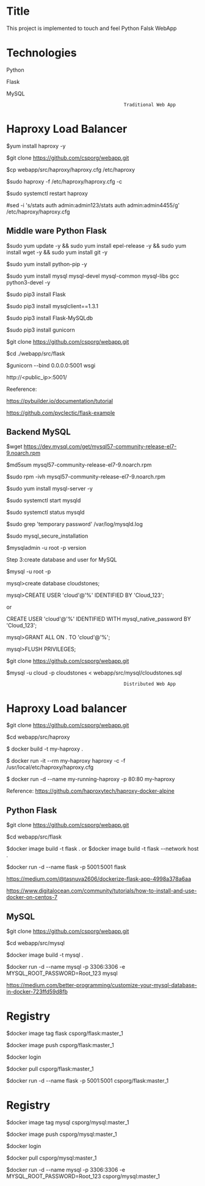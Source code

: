 Title
=================
This project is implemented to touch and feel Python Falsk WebApp

# Technologies
Python

Flask 

MySQL
                                                             
                                                             
                                               Traditional Web App
                                               
Haproxy Load Balancer
======================

$yum install haproxy -y

$git clone https://github.com/csporg/webapp.git

$cp webapp/src/haproxy/haproxy.cfg  /etc/haproxy  

$sudo haproxy -f /etc/haproxy/haproxy.cfg -c

$sudo systemctl restart haproxy

#sed -i 's/stats auth admin:admin123/stats auth admin:admin4455/g' /etc/haproxy/haproxy.cfg
                                               
                                                           
Middle ware Python Flask
-----------------------------------
$sudo yum update -y && sudo yum install epel-release -y && sudo yum install wget -y && sudo yum install git -y 

$sudo yum install python-pip -y

$sudo yum install mysql mysql-devel mysql-common mysql-libs gcc  python3-devel -y

$sudo pip3 install Flask

$sudo pip3 install mysqlclient==1.3.1

$sudo pip3 install Flask-MySQLdb

$sudo pip3 install gunicorn

$git clone https://github.com/csporg/webapp.git

$cd ./webapp/src/flask

$gunicorn --bind 0.0.0.0:5001 wsgi
 
http://<public_ip>:5001/
 
Reeference: 
 
https://pybuilder.io/documentation/tutorial
 
https://github.com/pyclectic/flask-example

Backend  MySQL 
------------------------
$wget https://dev.mysql.com/get/mysql57-community-release-el7-9.noarch.rpm

$md5sum mysql57-community-release-el7-9.noarch.rpm

$sudo rpm -ivh mysql57-community-release-el7-9.noarch.rpm

$sudo yum install mysql-server -y

$sudo systemctl start mysqld

$sudo systemctl status mysqld

$sudo grep 'temporary password' /var/log/mysqld.log

$sudo mysql_secure_installation

$mysqladmin -u root -p version

Step 3:create database and user for MySQL

$mysql -u root -p

mysql>create database cloudstones;

mysql>CREATE USER 'cloud'@'%' IDENTIFIED BY 'Cloud_123';

or

CREATE USER 'cloud'@'%' IDENTIFIED WITH mysql_native_password BY 'Cloud_123';

mysql>GRANT ALL ON *.* TO 'cloud'@'%';

mysql>FLUSH PRIVILEGES;

$git clone https://github.com/csporg/webapp.git

$mysql -u cloud -p cloudstones < webapp/src/mysql/cloudstones.sql




                                               Distributed Web App
                                               
Haproxy Load balancer
======================
$git clone https://github.com/csporg/webapp.git

$cd webapp/src/haproxy

$ docker build -t my-haproxy .

$ docker run -it --rm my-haproxy haproxy -c -f /usr/local/etc/haproxy/haproxy.cfg

$ docker run -d --name my-running-haproxy -p 80:80 my-haproxy

Reference: https://github.com/haproxytech/haproxy-docker-alpine



Python Flask
--------------
$git clone https://github.com/csporg/webapp.git

$cd webapp/src/flask

$docker image build -t flask .   or      $docker image build -t flask --network host  .

$docker run -d --name flask -p 5001:5001 flask

https://medium.com/@tasnuva2606/dockerize-flask-app-4998a378a6aa

https://www.digitalocean.com/community/tutorials/how-to-install-and-use-docker-on-centos-7


MySQL
----------
$git clone https://github.com/csporg/webapp.git

$cd webapp/src/mysql

$docker image build -t mysql .

$docker run -d --name mysql -p 3306:3306 -e MYSQL_ROOT_PASSWORD=Root_123 mysql

https://medium.com/better-programming/customize-your-mysql-database-in-docker-723ffd59d8fb


# Registry

$docker image tag flask csporg/flask:master_1

$docker image push csporg/flask:master_1

$docker login

$docker pull csporg/flask:master_1

$docker run -d --name flask -p 5001:5001 csporg/flask:master_1


# Registry

$docker image tag mysql csporg/mysql:master_1

$docker image push csporg/mysql:master_1

$docker login

$docker pull csporg/mysql:master_1

$docker run -d --name mysql -p 3306:3306 -e MYSQL_ROOT_PASSWORD=Root_123 csporg/mysql:master_1


